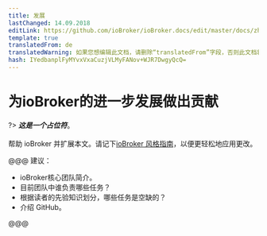 ```yaml
---
title: 发展
lastChanged: 14.09.2018
editLink: https://github.com/ioBroker/ioBroker.docs/edit/master/docs/zh-cn/community/project.md
template: true
translatedFrom: de
translatedWarning: 如果您想编辑此文档，请删除“translatedFrom”字段，否则此文档将再次自动翻译
hash: IYedbanplFyMYvxVxaCuzjVLMyFANov+WJR7DwgyQcQ=
---
```

# 为ioBroker的进一步发展做出贡献
?> ***这是一个占位符***。<br><br>帮助 ioBroker 并扩展本文。请记下[ioBroker 风格指南](https://www.iobroker.net/#de/documentation/community/styleguidedoc.md)，以便更轻松地应用更改。

@@@ 建议：

* ioBroker核心团队简介。
* 目前团队中谁负责哪些任务？
* 根据读者的先验知识划分，哪些任务是空缺的？
* 介绍 GitHub。

@@@